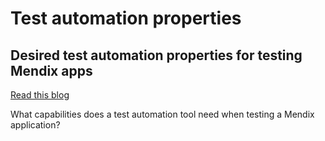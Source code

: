 # Test automation properties

## Desired test automation properties for testing Mendix apps

[Read this blog](https://menditect.com/desired-test-automation-properties-for-testing-mendix-apps)

What capabilities does a test automation tool need when testing a Mendix application? 

